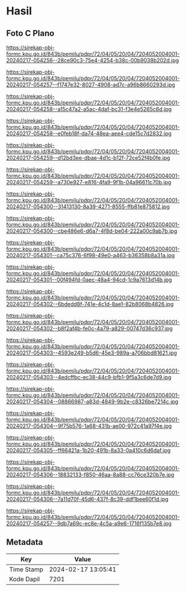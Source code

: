 # Hasil

## Foto C Plano

https://sirekap-obj-formc.kpu.go.id/843b/pemilu/pdpr/72/04/05/20/04/7204052004001-20240217-054256--28ce90c3-75e4-4254-b38c-00b9038b202d.jpg

https://sirekap-obj-formc.kpu.go.id/843b/pemilu/pdpr/72/04/05/20/04/7204052004001-20240217-054257--f1747e32-8027-4908-ad7c-a96b8660293d.jpg

https://sirekap-obj-formc.kpu.go.id/843b/pemilu/pdpr/72/04/05/20/04/7204052004001-20240217-054258--a15c47a2-a5ac-4daf-bc31-f3e4e5265c6d.jpg

https://sirekap-obj-formc.kpu.go.id/843b/pemilu/pdpr/72/04/05/20/04/7204052004001-20240217-054258--e0feb18f-da74-48ea-aee4-cde15c7d2832.jpg

https://sirekap-obj-formc.kpu.go.id/843b/pemilu/pdpr/72/04/05/20/04/7204052004001-20240217-054259--d12bd3ee-dbae-4d1c-b12f-72ce52f4b0fe.jpg

https://sirekap-obj-formc.kpu.go.id/843b/pemilu/pdpr/72/04/05/20/04/7204052004001-20240217-054259--a730e927-e816-4fa9-9f1b-04a96611c70b.jpg

https://sirekap-obj-formc.kpu.go.id/843b/pemilu/pdpr/72/04/05/20/04/7204052004001-20240217-054300--31413130-8a39-4271-8555-ffb81e875812.jpg

https://sirekap-obj-formc.kpu.go.id/843b/pemilu/pdpr/72/04/05/20/04/7204052004001-20240217-054300--cbe486e6-d6a7-4f8d-be04-222a00c9ab7b.jpg

https://sirekap-obj-formc.kpu.go.id/843b/pemilu/pdpr/72/04/05/20/04/7204052004001-20240217-054301--ca75c376-6f98-49e0-a463-b36358b8a31a.jpg

https://sirekap-obj-formc.kpu.go.id/843b/pemilu/pdpr/72/04/05/20/04/7204052004001-20240217-054301--00f494fd-0aec-48a4-94cd-1c9a7613d14b.jpg

https://sirekap-obj-formc.kpu.go.id/843b/pemilu/pdpr/72/04/05/20/04/7204052004001-20240217-054302--6bdedd8f-741e-4c1d-8ae1-82b8068b4826.jpg

https://sirekap-obj-formc.kpu.go.id/843b/pemilu/pdpr/72/04/05/20/04/7204052004001-20240217-054302--b8f2af4b-fe0c-4a79-a829-00747d36c937.jpg

https://sirekap-obj-formc.kpu.go.id/843b/pemilu/pdpr/72/04/05/20/04/7204052004001-20240217-054303--4593e249-b5d6-45e3-989a-a706bbd81621.jpg

https://sirekap-obj-formc.kpu.go.id/843b/pemilu/pdpr/72/04/05/20/04/7204052004001-20240217-054303--4edcffbc-ec38-44c9-bfb1-9f5a3c6de7d9.jpg

https://sirekap-obj-formc.kpu.go.id/843b/pemilu/pdpr/72/04/05/20/04/7204052004001-20240217-054304--08866987-a83d-4849-9b2e-c8326be7214c.jpg

https://sirekap-obj-formc.kpu.go.id/843b/pemilu/pdpr/72/04/05/20/04/7204052004001-20240217-054304--9f75b576-1a68-431b-ae00-972c41a97f4e.jpg

https://sirekap-obj-formc.kpu.go.id/843b/pemilu/pdpr/72/04/05/20/04/7204052004001-20240217-054305--ff66421a-1b20-491b-8a33-0a410c6d6daf.jpg

https://sirekap-obj-formc.kpu.go.id/843b/pemilu/pdpr/72/04/05/20/04/7204052004001-20240217-054306--18832133-f850-46aa-8a88-cc76ce320b7e.jpg

https://sirekap-obj-formc.kpu.go.id/843b/pemilu/pdpr/72/04/05/20/04/7204052004001-20240217-054306--7a11d70f-45d6-437f-8c39-ddf1bee60f1d.jpg

https://sirekap-obj-formc.kpu.go.id/843b/pemilu/pdpr/72/04/05/20/04/7204052004001-20240217-054257--9db7a69c-ec8e-4c5a-a9e6-1716f135b7e8.jpg


## Metadata

| Key        | Value               |
| ---------- | ------------------- |
| Time Stamp | 2024-02-17 13:05:41 |
| Kode Dapil | 7201                |



